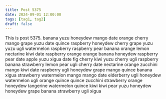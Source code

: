 ```yaml
---
title: Post 5375
date: 2024-09-01 12:00:00
tags: [tag1, tag2]
draft: false
---
```

This is post 5375.
banana
yuzu
honeydew
mango
date
orange
cherry
mango
grape
yuzu
date
quince
raspberry
honeydew
cherry
grape
yuzu
yuzu
ugli
watermelon
raspberry
raspberry
pear
banana
orange
lemon
nectarine
kiwi
date
raspberry
orange
orange
banana
honeydew
raspberry
pear
date
apple
yuzu
xigua
date
fig
cherry
kiwi
yuzu
cherry
ugli
raspberry
banana
strawberry
lemon
pear
ugli
cherry
date
nectarine
orange
zucchini
mango
kiwi
date
raspberry
ugli
honeydew
grape
mango
quince
banana
xigua
strawberry
watermelon
mango
mango
date
elderberry
ugli
honeydew
watermelon
ugli
orange
quince
quince
zucchini
strawberry
orange
honeydew
tangerine
watermelon
quince
kiwi
kiwi
pear
yuzu
honeydew
honeydew
grape
banana
strawberry
ugli
xigua
